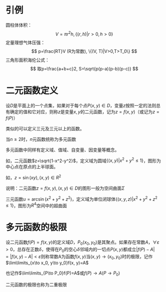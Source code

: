 # 引例

圆柱体体积：
$$
V=\pi r^2h, \{(r, h)|r>0, h>0\}
$$
定量理想气体压强：
$$
p=\frac{RT}V (R为常数), \{(V, T)|V>0,T>T_0\}
$$
三角形面积海伦公式：
$$
取p=\frac{a+b+c}2, S=\sqrt{p(p-a)(p-b)(p-c)}
$$

# 二元函数定义

设$D$是平面上的一个点集，如果对于每个点$P(x, y)\in D$，变量$z$按照一定的法则总有确定的值和它对应，则称$z$是变量$x, y$的二元函数，记为$z=f(x, y)$（或记为$z=f(P)$）

类似的可以定义三元及三元以上的函数。

当$n\ge2$时，$n$元函数统称为多元函数

多元函数中同样有定义域、值域、自变量、因变量等概念。

如，二元函数$z=\sqrt{1-x^2-y^2}$，定义域为圆域$\{(x, y)|x^2+y^2\le1\}$，图形为中心点在原点的上半球面。

如，$z=\sin(xy), (x, y)\in R^2$

说明：二元函数$z=f(x, y), (x,y)\in D$的图形一般为空间曲面$\Sigma$

三元函数$u=\arcsin(x^2+y^2+z^2)$，定义域为单位闭球体$\{(x, y, z)|x^2+y^2+z^2\le1\}$，图形为$R^4$空间中的超曲面

# 多元函数的极限

设二元函数$f(P)=f(x, y)$的定义域$D$，$P_0(x_0, y_0)$是其聚点。如果存在常数$A$，$\forall\varepsilon>0$，总存在正数$\delta$，使得在$P_0$的空心$\delta$邻域内的一切点$P(x, y)$都成立$|f(P)-A|=|f(x, y)-A|<\varepsilon$则称常数A为函数$f(x, y)$当$(x, y)\to(x_0, y_0)$时的极限，记作$\lim\limits_{x\to x_0, y\to y_0}f(x, y)=A$

也记作$\lim\limits_{P\to P_0}f(P)=A$或$f(P)\to A(P\to P_0)$

二元函数的极限也称为二重极限